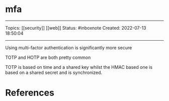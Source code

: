 # mfa
---
Topics: [[security]] [[web]]
Status: #inboxnote
Created: 2022-07-13 18:50:04

---

Using multi-factor authentication is significantly more secure

TOTP and HOTP are both pretty common

TOTP is based on time and a shared key whilst the HMAC based one is based on a shared secret and is synchronized.

# References
